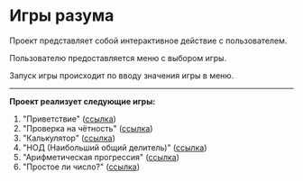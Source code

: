 # **Игры разума**

Проект представляет собой интерактивное действие с пользователем.

Пользователю предоставляется меню с выбором игры.

Запуск игры происходит по вводу значения игры в меню.

----

**Проект реализует следующие игры:**

1. "Приветствие" ([ссылка](https://github.com/user-attachments/assets/cf674776-9b6f-40df-95c6-36eba4dc3f11 "Greet"))
2. "Проверка на чётность" ([ссылка](https://github.com/user-attachments/assets/4bb40bfb-c9ab-4c4e-be5c-7bd4c36f1b0d "Even"))
3. "Калькулятор" ([ссылка](https://github.com/user-attachments/assets/b9a4cef1-e46f-4b03-85f5-6ea3970931e0 "Calulate"))
4. "НОД (Наибольший общий делитель)" ([ссылка](https://github.com/user-attachments/assets/e49b8e01-a451-4935-81c2-b5b90d06ab83 "GCD"))
5. "Арифметическая прогрессия" ([ссылка](https://github.com/user-attachments/assets/17540b49-1532-4666-b958-e854c5e9197a "Progression"))
6. "Простое ли число?" ([ссылка](https://github.com/user-attachments/assets/4fdc5cef-0f02-4ac9-a0be-fae3d77097e4 "Prime"))
